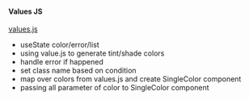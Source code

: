 #### Values JS

[values.js](https://github.com/noeldelgado/values.js)

- useState color/error/list
- using value.js to generate tint/shade colors
- handle error if happened
- set class name based on condition
- map over colors from values.js and create SingleColor component
- passing all parameter of color to SingleColor component
